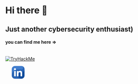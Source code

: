 # Hi there 👋
## Just another cybersecurity enthusiast)
<!--
**Otojon/Otojon** is a ✨ _special_ ✨ repository because its `README.md` (this file) appears on your GitHub profile.

Here are some ideas to get you started:

- 🔭 I’m currently working on ...
- 🌱 I’m currently learning ...
- 👯 I’m looking to collaborate on ...
- 🤔 I’m looking for help with ...
- 💬 Ask me about ...
- 📫 How to reach me: ...
- 😄 Pronouns: ...
- ⚡ Fun fact: ...
-->
#### you can find me here =>
<br><a href="https://tryhackme.com/p/Otojon"><img src="https://bit.ly/3BhAbDG" alt="TryHackMe"> </a> <br>
<!--  <img src="https://tryhackme-badges.s3.amazonaws.com/Otojon.png" alt="TryHackMe"> -->
<a style="margin-left: 20px;" href="https://www.linkedin.com/in/otojon-xudayarov-662833202/" target="_blank"><img width="40" src="linkedin.png"/></a> 
